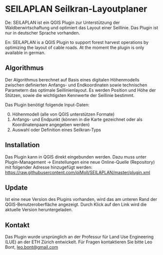 SEILAPLAN Seilkran-Layoutplaner
===============================

De: SEILAPLAN ist ein QGIS Plugin zur Unterstützung der Waldberwirtschaftung und optimiert das Layout einer Seillinie. Das Plugin ist nur in deutscher Sprache vorhanden.

En: SEILAPLAN is a QGIS Plugin to support forest harvest operations by optimizing the layout of cable roads. At the moment the plugin is only available in german.

Algorithmus
-----------

Der Algorithmus berechnet auf Basis eines digitalen Höhenmodells zwischen definierten Anfangs- und Endkoordinaten sowie technischen Parametern das optimale Seillinienlayout. Es werden Position und Höhe der Stützen, sowie die wichtigsten Kennwerte der Seillinie bestimmt.

Das Plugin benötigt folgende Input-Daten:  

0. Höhenmodell (alle von QGIS unterstützen Formate)
0. Anfangs- und Endpunkt (können in die Karte gezeichnet oder als Koordinatenpaare angegeben werden)
0. Auswahl oder Definition eines Seilkran-Typs

Installation
------------

Das Plugin kann in QGIS direkt eingebunden werden. Dazu muss unter Plugin-Management -> Einstellungen eine neue Online-Quelle (Repository) mit folgender Adresse hinzugefügt werden:
    https://raw.githubusercontent.com/piMoll/SEILAPLAN/master/plugin.xml


Update
------

Ist eine neue Version des Plugins vorhanden, wird das am unteren Rand der QGIS-Benutzeroberfläche angezeigt. Durch Klick auf den Link wird die aktuelle Version heruntergeladen.


Kontakt
-------

Das Plugin wurde ursprünglich an der Professur für Land Use Engineering (LUE) an der ETH Zürich entwickelt. 
Für Fragen kontaktieren Sie bitte Leo Bont, 
leo.bont@gmail.com


